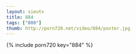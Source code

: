 ```yaml
--- 
layout: sieutv
title: 884
tags: ["000"]
thumb: http://porn720.net/video/884/poster.jpg
---
```

{% include porn720 key="884" %} 
